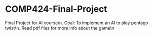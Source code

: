 # COMP424-Final-Project
Final Project for AI course\n.
Goal: To implement an AI to play pentago twist\n.
Read pdf files for more info about the game\n
